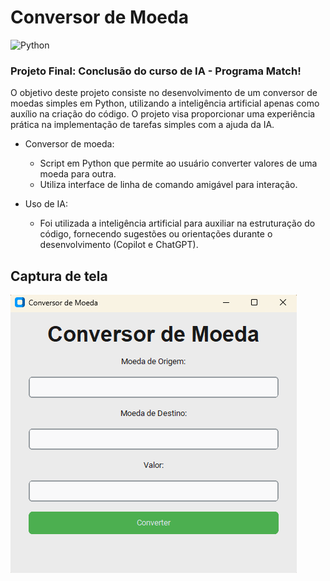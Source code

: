 # Conversor de Moeda
![Python](https://img.shields.io/badge/python-3670A0?style=for-the-badge&logo=python&logoColor=ffdd54)

### Projeto Final: Conclusão do curso de IA - Programa Match!
O objetivo deste projeto consiste no desenvolvimento de um conversor de moedas simples em Python, utilizando a inteligência artificial apenas como auxílio na criação do código. O projeto visa proporcionar uma experiência prática na implementação de tarefas simples com a ajuda da IA.  
                     
- Conversor de moeda:
  - Script em Python que permite ao usuário converter valores de uma moeda para outra. 
  - Utiliza interface de linha de comando amigável para interação.  

- Uso de IA:
  - Foi utilizada a inteligência artificial para auxiliar na estruturação do código, fornecendo sugestões ou orientações durante o desenvolvimento (Copilot e ChatGPT).

## Captura de tela
![screenshot](https://github.com/Alan-oliveir/conversor-moeda-py/blob/master/Screenshot/screenshot_conversor.png)
